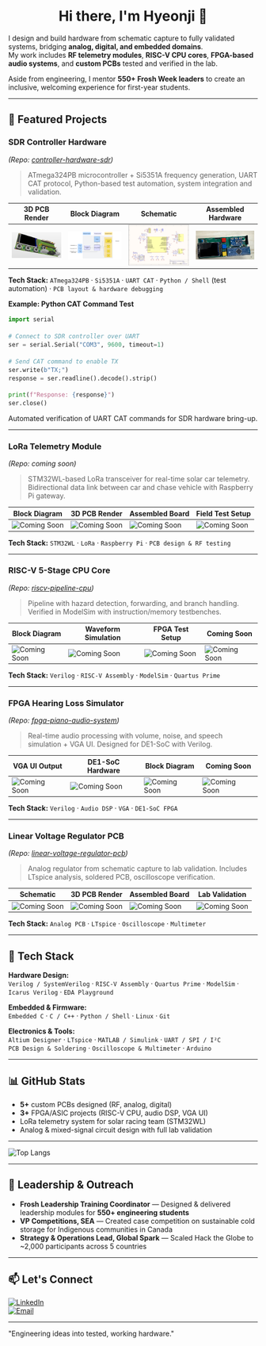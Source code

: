 # <h1 align="center">Hi there, I'm Hyeonji 👋</h1>

I design and build hardware from schematic capture to fully validated systems, bridging **analog, digital, and embedded domains**.  
My work includes **RF telemetry modules**, **RISC-V CPU cores**, **FPGA-based audio systems**, and **custom PCBs** tested and verified in the lab.  

Aside from engineering, I mentor **550+ Frosh Week leaders** to create an inclusive, welcoming experience for first-year students.

---

## 📂 Featured Projects


### **SDR Controller Hardware**  
*(Repo: [controller-hardware-sdr](https://github.com/hyeonjijung1/controller-hardware-sdr))*

> ATmega324PB microcontroller + Si5351A frequency generation, UART CAT protocol, Python-based test automation, system integration and validation.

| 3D PCB Render | Block Diagram | Schematic | Assembled Hardware |
|---------------|--------------|-----------|--------------------|
| ![3D Render](https://github.com/hyeonjijung1/controller-hardware-sdr/blob/main/images/3D%20PCB%20render.png) | ![Block Diagram](https://github.com/hyeonjijung1/controller-hardware-sdr/blob/main/images/block_diagram_sdr.png) | ![Schematic](https://github.com/hyeonjijung1/controller-hardware-sdr/blob/main/images/original_schematic.png) | ![Assembled](https://github.com/hyeonjijung1/controller-hardware-sdr/blob/main/images/assembled_pcb.png) |

**Tech Stack:** `ATmega324PB` · `Si5351A` · `UART CAT` · `Python / Shell` (test automation) · `PCB layout & hardware debugging`

**Example: Python CAT Command Test**
```python
import serial

# Connect to SDR controller over UART
ser = serial.Serial("COM3", 9600, timeout=1)

# Send CAT command to enable TX
ser.write(b"TX;")
response = ser.readline().decode().strip()

print(f"Response: {response}")
ser.close()
```
Automated verification of UART CAT commands for SDR hardware bring-up.

---
### **LoRa Telemetry Module**  
*(Repo: coming soon)*

> STM32WL-based LoRa transceiver for real-time solar car telemetry. Bidirectional data link between car and chase vehicle with Raspberry Pi gateway.

| Block Diagram | 3D PCB Render | Assembled Board | Field Test Setup |
|---------------|---------------|-----------------|------------------|
| ![Coming Soon](https://via.placeholder.com/300x200?text=Coming+Soon) | ![Coming Soon](https://via.placeholder.com/300x200?text=Coming+Soon) | ![Coming Soon](https://via.placeholder.com/300x200?text=Coming+Soon) | ![Coming Soon](https://via.placeholder.com/300x200?text=Coming+Soon) |

**Tech Stack:** `STM32WL` · `LoRa` · `Raspberry Pi` · `PCB design & RF testing`

---
### **RISC-V 5-Stage CPU Core**  
*(Repo: [riscv-pipeline-cpu](https://github.com/hyeonjijung1/riscv-pipeline-cpu))*

> Pipeline with hazard detection, forwarding, and branch handling. Verified in ModelSim with instruction/memory testbenches.

| Block Diagram | Waveform Simulation | FPGA Test Setup | Coming Soon |
|---------------|---------------------|-----------------|-------------|
| ![Coming Soon](https://via.placeholder.com/300x200?text=Coming+Soon) | ![Coming Soon](https://via.placeholder.com/300x200?text=Coming+Soon) | ![Coming Soon](https://via.placeholder.com/300x200?text=Coming+Soon) | ![Coming Soon](https://via.placeholder.com/300x200?text=Coming+Soon) |

**Tech Stack:** `Verilog` · `RISC-V Assembly` · `ModelSim` · `Quartus Prime`

---

### **FPGA Hearing Loss Simulator**  
*(Repo: [fpga-piano-audio-system](https://github.com/hyeonjijung1/fpga-piano-audio-system))*

> Real-time audio processing with volume, noise, and speech simulation + VGA UI. Designed for DE1-SoC with Verilog.

| VGA UI Output | DE1-SoC Hardware | Block Diagram | Coming Soon |
|---------------|------------------|---------------|-------------|
| ![Coming Soon](https://via.placeholder.com/300x200?text=Coming+Soon) | ![Coming Soon](https://via.placeholder.com/300x200?text=Coming+Soon) | ![Coming Soon](https://via.placeholder.com/300x200?text=Coming+Soon) | ![Coming Soon](https://via.placeholder.com/300x200?text=Coming+Soon) |

**Tech Stack:** `Verilog` · `Audio DSP` · `VGA` · `DE1-SoC FPGA`

---

### **Linear Voltage Regulator PCB**  
*(Repo: [linear-voltage-regulator-pcb](https://github.com/hyeonjijung1/linear-voltage-regulator-pcb))*

> Analog regulator from schematic capture to lab validation. Includes LTspice analysis, soldered PCB, oscilloscope verification.

| Schematic | 3D PCB Render | Assembled Board | Lab Validation |
|-----------|---------------|-----------------|----------------|
| ![Coming Soon](https://via.placeholder.com/300x200?text=Coming+Soon) | ![Coming Soon](https://via.placeholder.com/300x200?text=Coming+Soon) | ![Coming Soon](https://via.placeholder.com/300x200?text=Coming+Soon) | ![Coming Soon](https://via.placeholder.com/300x200?text=Coming+Soon) |

**Tech Stack:** `Analog PCB` · `LTspice` · `Oscilloscope` · `Multimeter`

---

## 🔧 Tech Stack

**Hardware Design:**  
`Verilog / SystemVerilog` · `RISC-V Assembly` · `Quartus Prime` · `ModelSim` · `Icarus Verilog` · `EDA Playground`  

**Embedded & Firmware:**  
`Embedded C` · `C / C++` · `Python / Shell` · `Linux` · `Git`  

**Electronics & Tools:**  
`Altium Designer` · `LTspice` · `MATLAB / Simulink` · `UART / SPI / I²C`  
`PCB Design & Soldering` · `Oscilloscope & Multimeter` · `Arduino`

---

## 📊 GitHub Stats

<!-- Skills & Activity Summary -->
- **5+** custom PCBs designed (RF, analog, digital)
- **3+** FPGA/ASIC projects (RISC-V CPU, audio DSP, VGA UI)
- LoRa telemetry system for solar racing team (STM32WL)
- Analog & mixed-signal circuit design with full lab validation

---

<!-- Most Used Languages -->
![Top Langs](https://github-readme-stats.vercel.app/api/top-langs/?username=hyeonjijung1&layout=compact&theme=radical)


---

## 👥 Leadership & Outreach

- **Frosh Leadership Training Coordinator** — Designed & delivered leadership modules for **550+ engineering students**  
- **VP Competitions, SEA** — Created case competition on sustainable cold storage for Indigenous communities in Canada  
- **Strategy & Operations Lead, Global Spark** — Scaled Hack the Globe to ~2,000 participants across 5 countries

---

## 📫 Let's Connect
[![LinkedIn](https://img.shields.io/badge/LinkedIn-Hyeonji%20Jung-blue?logo=linkedin)](https://www.linkedin.com/in/hyeonjijung)  
[![Email](https://img.shields.io/badge/Email-hyeonjijung1%40gmail.com-red?logo=gmail)](mailto:hyeonjijung1@gmail.com)

---

"Engineering ideas into tested, working hardware."
